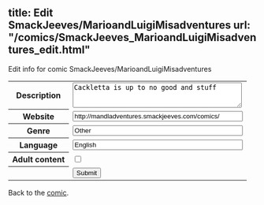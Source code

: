 title: Edit SmackJeeves/MarioandLuigiMisadventures
url: "/comics/SmackJeeves_MarioandLuigiMisadventures_edit.html"
---
Edit info for comic SmackJeeves/MarioandLuigiMisadventures

<form name="comic" action="http://gaepostmail.appspot.com/comic/" method="post">
<table class="comicinfo">
<tr>
<th>Description</th><td><textarea name="description" cols="40" rows="3">Cackletta is up to no good and stuff</textarea></td>
</tr>
<tr>
<th>Website</th><td><input type="text" name="url" value="http://mandladventures.smackjeeves.com/comics/" size="40"/></td>
</tr>
<tr>
<th>Genre</th><td><input type="text" name="genre" value="Other" size="40"/></td>
</tr>
<tr>
<th>Language</th><td><input type="text" name="language" value="English" size="40"/></td>
</tr>
<tr>
<th>Adult content</th><td><input type="checkbox" name="adult" value="adult" /></td>
</tr>
<tr>
<th></th><td>
<input type="hidden" name="comic" value="SmackJeeves_MarioandLuigiMisadventures" />
<input type="submit" name="submit" value="Submit" />
</td>
</tr>
</table>
</form>

Back to the [comic](SmackJeeves_MarioandLuigiMisadventures.html).
